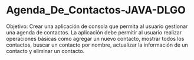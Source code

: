 # Agenda_De_Contactos-JAVA-DLGO
Objetivo: Crear una aplicación de consola que permita al usuario gestionar una agenda de contactos. La aplicación debe permitir al usuario realizar operaciones básicas como agregar un nuevo contacto, mostrar todos los contactos, buscar un contacto por nombre, actualizar la información de un contacto y eliminar un contacto.
